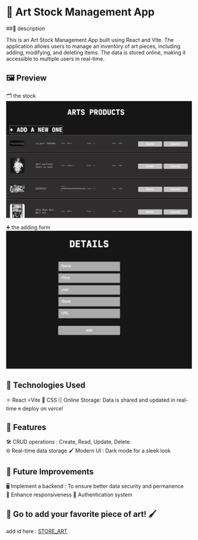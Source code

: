 # 🎨 Art Stock Management App

##📌 description

This is an Art Stock Management App built using React and Vite. The application allows users to manage an inventory of art pieces, including adding, modifying, and deleting items. The data is stored online, making it accessible to multiple users in real-time.

## 🖼️ Preview
🗂️​ the stock 
![home page](stock.png)


➕​ the adding form
![add stock](addstock.png)

## 🚀 Technologies Used

⚛️ React 
⚡Vite 
🎨 CSS
🗄️ Online Storage: Data is shared and updated in real-time
🔛​ deploy on *vercel*

## 🎯 Features

🛠️ CRUD operations : Create, Read, Update, Delete  
🌐 Real-time data storage 
🖌️ Modern UI : Dark mode for a sleek look

## 🔧 Future Improvements

🖥️  Implement a backend : To ensure better data security and permanence  
📱  Enhance responsiveness
🔑  Authentication system 

## 🎨 Go to add your favorite piece of art! 🖌️
add id here : [STORE_ART](https://littlefoxy1nk.github.io/TODOLIST/)




